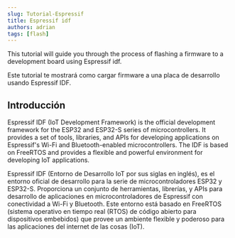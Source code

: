 ```yaml
---
slug: Tutorial-Espressif
title: Espressif idf
authors: adrian
tags: [flash]
---
```


This tutorial will guide you through the process of flashing a firmware to a development board using Espressif idf.

Este tutorial te mostrará como cargar firmware a una placa de desarrollo usando Espressif IDF.

<!-- truncate -->

## Introducción

Espressif IDF (IoT Development Framework) is the official development framework for the ESP32 and ESP32-S series of microcontrollers. It provides a set of tools, libraries, and APIs for developing applications on Espressif's Wi-Fi and Bluetooth-enabled microcontrollers. The IDF is based on FreeRTOS and provides a flexible and powerful environment for developing IoT applications.

Espressif IDF (Entorno de Desarrollo IoT por sus siglas en inglés), es el entorno oficial de desarrollo para la serie de microcontroladores ESP32 y ESP32-S. Proporciona un conjunto de herramientas, librerías, y APIs para desarrollo de aplicaciones en microcontroladores de Espressif con conectividad a Wi-Fi y Bluetooth. Este entorno está basado en FreeRTOS (sistema operativo en tiempo real (RTOS) de código abierto para dispositivos embebidos) que provee un ambiente flexible y poderoso para las aplicaciones del internet de las cosas (IoT).
